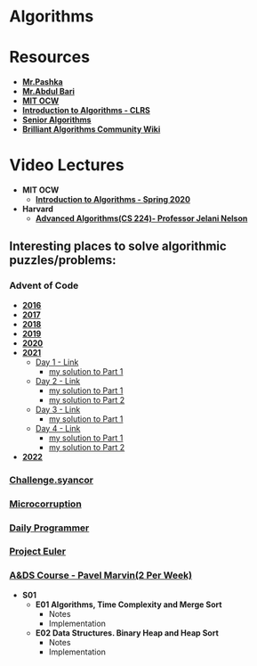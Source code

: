 # Algorithms
# Resources
+ [**Mr.Pashka**](https://www.youtube.com/watch?v=oWgLjhM-6XE&list=PLrS21S1jm43igE57Ye_edwds_iL7ZOAG4&ab_channel=PavelMavrinPavelMavrin)
+ [**Mr.Abdul Bari**](https://www.youtube.com/watch?v=0IAPZzGSbME&list=PLDN4rrl48XKpZkf03iYFl-O29szjTrs_O&ab_channel=AbdulBariAbdulBari)
+ [**MIT OCW**](https://ocw.mit.edu/courses/electrical-engineering-and-computer-science/6-006-introduction-to-algorithms-fall-2011/lecture-videos/lecture-1-algorithmic-thinking-peak-finding/)
+ **[Introduction to Algorithms - CLRS](https://www.amazon.com/Introduction-Algorithms-3rd-MIT-Press/dp/0262033844)**
+ **[Senior Algorithms](https://opendsa.cs.vt.edu/ODSA/Books/CS4104/html/index.html)**
+ **[Brilliant Algorithms Community Wiki](https://brilliant.org/computer-science/?subtopic=algorithms&chapter=sorts)**

# Video Lectures
+ **MIT OCW**
   + **[Introduction to Algorithms - Spring 2020](https://ocw.mit.edu/courses/electrical-engineering-and-computer-science/6-006-introduction-to-algorithms-spring-2020/lecture-videos/)**
+ **Harvard**
   + **[Advanced Algorithms(CS 224)- Professor Jelani Nelson](http://people.seas.harvard.edu/~minilek/cs224/fall14/lec.html)**

## Interesting places to solve algorithmic puzzles/problems:
  ### **Advent of Code**
   + [**2016**](https://adventofcode.com/2016)
   + [**2017**](https://adventofcode.com/2017)
   + [**2018**](https://adventofcode.com/2018)
   + [**2019**](https://adventofcode.com/2019)
   + [**2020**](https://adventofcode.com/2020)
   + [**2021**](https://adventofcode.com/2021)
     + [Day 1 - Link](https://adventofcode.com/2021/day/1)
       + [my solution to Part 1](https://github.com/SyedT1/Algorithms/blob/main/AdventOfCode/2021/1.cpp)
     + [Day 2 - Link](https://adventofcode.com/2021/day/2)
       + [my solution to Part 1](https://github.com/SyedT1/Algorithms/blob/main/AdventOfCode/2021/day2_1.cpp)
       + [my solution to Part 2](https://github.com/SyedT1/Algorithms/blob/main/AdventOfCode/2021/day2_2.cpp)
     + [Day 3 - Link](https://adventofcode.com/2021/day/3)
       + [my solution to Part 1](https://github.com/SyedT1/Algorithms/blob/main/AdventOfCode/2021/day3_1.cpp)
     + [Day 4 - Link](https://adventofcode.com/2021/day/4)
       + [my solution to Part 1](https://github.com/SyedT1/Algorithms/blob/main/AdventOfCode/2021/day4_1.cpp)
       + [my solution to Part 2](https://github.com/SyedT1/Algorithms/blob/main/AdventOfCode/2021/day%204_2.cpp)
   + [**2022**](https://adventofcode.com/2022)
  ### [**Challenge.syancor**](https://challenge.synacor.com/)
  ### [**Microcorruption**](https://microcorruption.com/login)
  ### [**Daily Programmer**](https://www.reddit.com/r/dailyprogrammer/)
  ### [**Project Euler**](https://projecteuler.net/)
  ### [**A&DS Course - Pavel Marvin(2 Per Week)**](https://www.youtube.com/watch?v=oWgLjhM-6XE&list=PLrS21S1jm43igE57Ye_edwds_iL7ZOAG4&index=1)
  + **S01**
    - **E01 Algorithms, Time Complexity and Merge Sort**
       + Notes
       + Implementation
    - **E02 Data Structures. Binary Heap and Heap Sort**
       + Notes
       + Implementation
